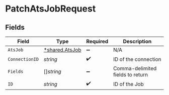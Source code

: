 # PatchAtsJobRequest


## Fields

| Field                                                  | Type                                                   | Required                                               | Description                                            |
| ------------------------------------------------------ | ------------------------------------------------------ | ------------------------------------------------------ | ------------------------------------------------------ |
| `AtsJob`                                               | [*shared.AtsJob](../../../pkg/models/shared/atsjob.md) | :heavy_minus_sign:                                     | N/A                                                    |
| `ConnectionID`                                         | *string*                                               | :heavy_check_mark:                                     | ID of the connection                                   |
| `Fields`                                               | []*string*                                             | :heavy_minus_sign:                                     | Comma-delimited fields to return                       |
| `ID`                                                   | *string*                                               | :heavy_check_mark:                                     | ID of the Job                                          |